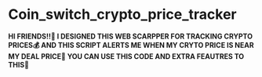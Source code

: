 # Coin_switch_crypto_price_tracker
**HI FRIENDS!!🤩
I  DESIGNED THIS WEB SCARPPER FOR TRACKING CRYPTO PRICES💰 AND 
THIS SCRIPT ALERTS ME WHEN MY CRYTO PRICE IS NEAR MY DEAL PRICE💸
YOU CAN USE THIS CODE AND EXTRA FEAUTRES TO THIS🥳**

